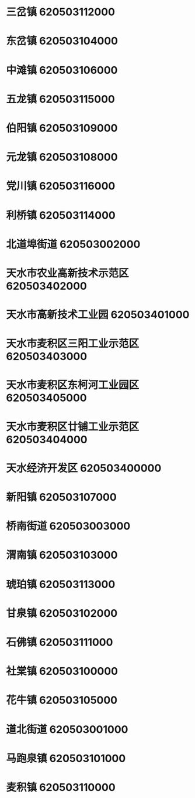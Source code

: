 # 三岔镇 620503112000
# 东岔镇 620503104000
# 中滩镇 620503106000
# 五龙镇 620503115000
# 伯阳镇 620503109000
# 元龙镇 620503108000
# 党川镇 620503116000
# 利桥镇 620503114000
# 北道埠街道 620503002000
# 天水市农业高新技术示范区 620503402000
# 天水市高新技术工业园 620503401000
# 天水市麦积区三阳工业示范区 620503403000
# 天水市麦积区东柯河工业园区 620503405000
# 天水市麦积区廿铺工业示范区 620503404000
# 天水经济开发区 620503400000
# 新阳镇 620503107000
# 桥南街道 620503003000
# 渭南镇 620503103000
# 琥珀镇 620503113000
# 甘泉镇 620503102000
# 石佛镇 620503111000
# 社棠镇 620503100000
# 花牛镇 620503105000
# 道北街道 620503001000
# 马跑泉镇 620503101000
# 麦积镇 620503110000
